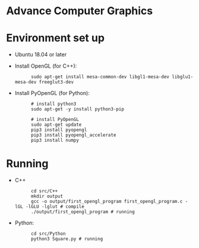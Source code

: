 # Advance Computer Graphics

# Environment set up
- Ubuntu 18.04 or later
- Install OpenGL (for C++):

            sudo apt-get install mesa-common-dev libgl1-mesa-dev libglu1-mesa-dev freeglut3-dev
            
- Install PyOpenGL (for Python):

            # install python3
            sudo apt-get -y install python3-pip
            
            # install PyOpenGL
            sudo apt-get update
            pip3 install pyopengl
            pip3 install pyopengl_accelerate
            pip3 install numpy

# Running
- C++

            cd src/C++
            mkdir output
            gcc -o output/first_opengl_program first_opengl_program.c -lGL -lGLU -lglut # compile
            ./output/first_opengl_program # running

- Python:

            cd src/Python
            python3 Square.py # running